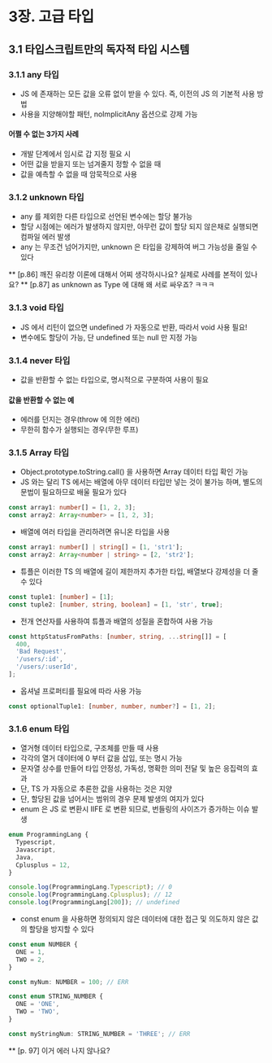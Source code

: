 # 3장. 고급 타입

## 3.1 타입스크립트만의 독자적 타입 시스템

### 3.1.1 any 타입

- JS 에 존재하는 모든 값을 오류 없이 받을 수 있다. 즉, 이전의 JS 의 기본적 사용 방법
- 사용을 지양해야할 패턴, noImplicitAny 옵션으로 강제 가능

#### 어쩔 수 없는 3가지 사례

- 개발 단계에서 임시로 갑 지정 필요 시
- 어떤 값을 받을지 또는 넘겨줄지 정할 수 없을 때
- 값을 예측할 수 없을 때 암묵적으로 사용

### 3.1.2 unknown 타입

- any 를 제외한 다른 타입으로 선언된 변수에는 할당 불가능
- 할당 시점에는 에러가 발생하지 않지만, 아무런 값이 할당 되지 않은채로 실행되면 컴파일 에러 발생
- any 는 무조건 넘어가지만, unknown 은 타입을 강제하여 버그 가능성을 줄일 수 있다

\*\* [p.86] 깨진 유리창 이론에 대해서 어찌 생각하시나요? 실제로 사례를 본적이 있나요?
\*\* [p.87] as unknown as Type 에 대해 왜 서로 싸우죠? ㅋㅋㅋ

### 3.1.3 void 타입

- JS 에서 리턴이 없으면 undefined 가 자동으로 반환, 따라서 void 사용 필요!
- 변수에도 할당이 가능, 단 undefined 또는 null 만 지정 가능

### 3.1.4 never 타입

- 값을 반환할 수 없는 타입으로, 명시적으로 구분하여 사용이 필요

#### 값을 반환할 수 없는 예

- 에러를 던지는 경우(throw 에 의한 에러)
- 무한히 함수가 실행되는 경우(무한 루프)

### 3.1.5 Array 타입

- Object.prototype.toString.call() 을 사용하면 Array 데이터 타입 확인 가능
- JS 와는 달리 TS 에서는 배열에 아무 데이터 타입만 넣는 것이 불가능 하며, 별도의 문법이 필요하므로 배울 필요가 있다

```ts
const array1: number[] = [1, 2, 3];
const array2: Array<number> = [1, 2, 3];
```

- 배열에 여러 타입을 관리하려면 유니온 타입을 사용

```ts
const array1: number[] | string[] = [1, 'str1'];
const array2: Array<number | string> = [2, 'str2'];
```

- 튜플은 이러한 TS 의 배열에 길이 제한까지 추가한 타입, 배열보다 강제성을 더 줄 수 있다

```ts
const tuple1: [number] = [1];
const tuple2: [number, string, boolean] = [1, 'str', true];
```

- 전개 연산자를 사용하여 튜플과 배열의 성질을 혼합하여 사용 가능

```ts
const httpStatusFromPaths: [number, string, ...string[]] = [
  400,
  'Bad Request',
  '/users/:id',
  '/users/:userId',
];
```

- 옵셔널 프로퍼티를 필요에 따라 사용 가능

```ts
const optionalTuple1: [number, number, number?] = [1, 2];
```

### 3.1.6 enum 타입

- 열거형 데이터 타입으로, 구조체를 만들 때 사용
- 각각의 열거 데이터에 0 부터 값을 삽입, 또는 명시 가능
- 문자열 상수를 만들어 타입 안정성, 가독성, 명확한 의미 전달 및 높은 응집력의 효과
- 단, TS 가 자동으로 추론한 값을 사용하는 것은 지양
- 단, 할당된 값을 넘어서는 범위의 경우 문제 발생의 여지가 있다
- enum 은 JS 로 변환시 IIFE 로 변환 되므로, 번들링의 사이즈가 증가하는 이슈 발생

```ts
enum ProgrammingLang {
  Typescript,
  Javascript,
  Java,
  Cplusplus = 12,
}

console.log(ProgrammingLang.Typescript); // 0
console.log(ProgrammingLang.Cplusplus); // 12
console.log(ProgrammingLang[200]); // undefined
```

- const enum 을 사용하면 정의되지 않은 데이터에 대한 접근 및 의도하지 않은 값의 할당을 방지할 수 있다

```ts
const enum NUMBER {
  ONE = 1,
  TWO = 2,
}

const myNum: NUMBER = 100; // ERR

const enum STRING_NUMBER {
  ONE = 'ONE',
  TWO = 'TWO',
}

const myStringNum: STRING_NUMBER = 'THREE'; // ERR
```

\*\* [p. 97] 이거 에러 나지 않나요?
